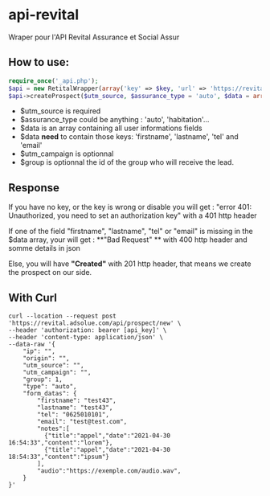 # api-revital
Wraper pour l'API Revital Assurance et Social Assur


## How to use: 
```php
require_once('_api.php');
$api = new RetitalWrapper(array('key' => $key, 'url' => 'https://revital.adsolue.com/api'));
$api->createProspect($utm_source, $assurance_type = 'auto', $data = array(), $utm_campaign = '', $group = 1);
```

* $utm_source is required
* $assurance_type could be anything : 'auto', 'habitation'…
* $data is an array containing all user informations fields
* $data **need** to contain those keys: 'firstname', 'lastname', 'tel' and 'email'
* $utm_campaign is optionnal
* $group is optionnal the id of the group who will receive the lead.

## Response

If you have no key, or the key is wrong or disable you will get :
"error 401: Unauthorized, you need to set an authorization key" with a 401 http header

If one of the field "firstname", "lastname", "tel" or "email" is missing in the $data array, your will get : **"Bad Request" ** with 400 http header and somme details in json

Else, you will have **"Created"** with 201 http header, that means we create the prospect on our side.


## With Curl
```
curl --location --request post 'https://revital.adsolue.com/api/prospect/new' \
--header 'authorization: bearer [api_key]' \
--header 'content-type: application/json' \
--data-raw '{
    "ip": "",
    "origin": "",
    "utm_source": "",
    "utm_campaign": "",
    "group": 1,
    "type": "auto",
    "form_datas": {
        "firstname": "test43",
        "lastname": "test43",
        "tel": "0625010101",
        "email": "test@test.com",
        "notes":[
          {"title":"appel","date":"2021-04-30 16:54:33","content":"lorem"},
          {"title":"appel","date":"2021-04-30 18:54:33","content":"ipsum"}
        ],
        "audio":"https://exemple.com/audio.wav",
    }
}'
```
